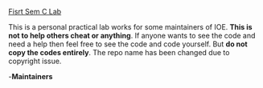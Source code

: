 [Fisrt Sem C Lab](https://github.com/github-maverick/Xcodes)

This is a personal practical lab works for some maintainers of IOE. **This is not to help others cheat or anything**. If anyone wants to see the code and need a help then feel free to see the code and code yourself. But **do not copy the codes entirely**. The repo name has been changed due to copyright issue.

-**Maintainers** 
